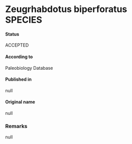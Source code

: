 Zeugrhabdotus biperforatus SPECIES
=======

#### Status
ACCEPTED

#### According to
Paleobiology Database

#### Published in
null

#### Original name
null

### Remarks
null